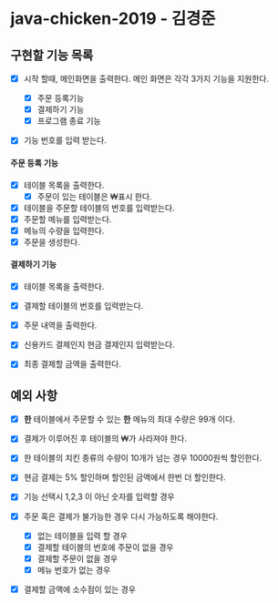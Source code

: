 # java-chicken-2019 - 김경준

## 구현할 기능 목록

- [x] 시작 할때, 메인화면을 출력한다. 메인 화면은 각각 3가지 기능을 지원한다.
  - [x] 주문 등록기능
  - [x] 결제하기 기능
  - [x] 프로그램 종료 기능
- [x] 기능 번호를 입력 받는다.


#### 주문 등록 기능

- [x] 테이블 목록을 출력한다.
  - [x] 주문이 있는 테이블은 ₩표시 한다.
- [x] 테이블을 주문할 테이블의 번호를 입력받는다.
- [x] 주문할 메뉴를 입력받는다.
- [x] 메뉴의 수량을 입력한다.
- [x] 주문을 생성한다.

#### 결제하기 기능

- [x] 테이블 목록을 출력한다.
- [x] 결제할 테이블의 번호를 입력받는다.
- [x] 주문 내역을 출력한다.
- [x] 신용카드 결제인지 현금 결제인지 입력받는다.
- [x] 최종 결제할 금액을 출력한다.



## 예외 사항

- [x] **한** 테이블에서 주문할 수 있는 **한** 메뉴의 최대 수량은 99개 이다.
- [x] 결제가 이루어진 후 테이블의 ₩가 사라져야 한다.
- [x] 한 테이블의 치킨 종류의 수량이 10개가 넘는 경우 10000원씩 할인한다.
- [x] 현금 결제는 5% 할인하며 할인된 금액에서 한번 더 할인한다.
- [x] 기능 선택시 1,2,3 이 아닌 숫자를 입력할 경우
- [x] 주문 혹은 결제가 불가능한 경우 다시 가능하도록 해야한다.
    - [x] 없는 테이블을 입력 할 경우
    - [x] 결제할 테이블의 번호에 주문이 없을 경우
    - [x] 결제할 주문이 없을 경우
    - [x] 메뉴 번호가 없는 경우
- [x] 결제할 금액에 소수점이 있는 경우

 